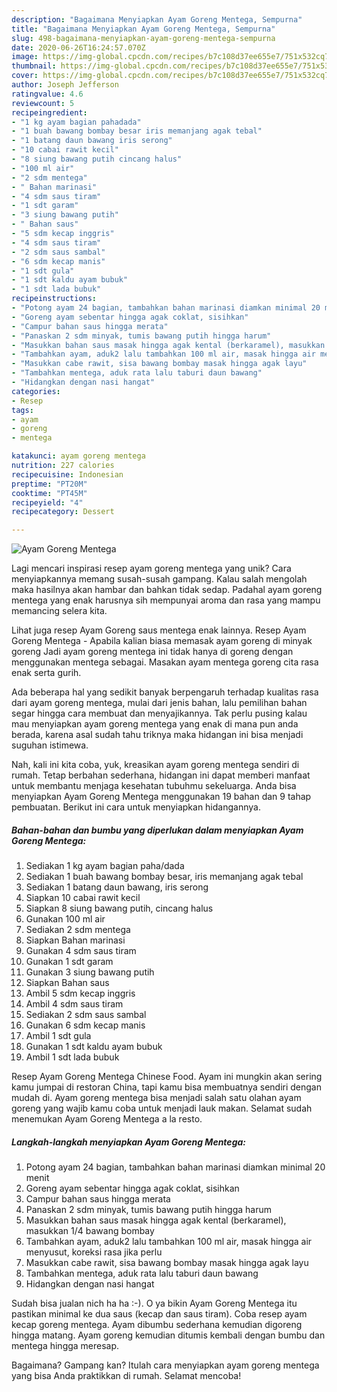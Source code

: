```yaml
---
description: "Bagaimana Menyiapkan Ayam Goreng Mentega, Sempurna"
title: "Bagaimana Menyiapkan Ayam Goreng Mentega, Sempurna"
slug: 498-bagaimana-menyiapkan-ayam-goreng-mentega-sempurna
date: 2020-06-26T16:24:57.070Z
image: https://img-global.cpcdn.com/recipes/b7c108d37ee655e7/751x532cq70/ayam-goreng-mentega-foto-resep-utama.jpg
thumbnail: https://img-global.cpcdn.com/recipes/b7c108d37ee655e7/751x532cq70/ayam-goreng-mentega-foto-resep-utama.jpg
cover: https://img-global.cpcdn.com/recipes/b7c108d37ee655e7/751x532cq70/ayam-goreng-mentega-foto-resep-utama.jpg
author: Joseph Jefferson
ratingvalue: 4.6
reviewcount: 5
recipeingredient:
- "1 kg ayam bagian pahadada"
- "1 buah bawang bombay besar iris memanjang agak tebal"
- "1 batang daun bawang iris serong"
- "10 cabai rawit kecil"
- "8 siung bawang putih cincang halus"
- "100 ml air"
- "2 sdm mentega"
- " Bahan marinasi"
- "4 sdm saus tiram"
- "1 sdt garam"
- "3 siung bawang putih"
- " Bahan saus"
- "5 sdm kecap inggris"
- "4 sdm saus tiram"
- "2 sdm saus sambal"
- "6 sdm kecap manis"
- "1 sdt gula"
- "1 sdt kaldu ayam bubuk"
- "1 sdt lada bubuk"
recipeinstructions:
- "Potong ayam 24 bagian, tambahkan bahan marinasi diamkan minimal 20 menit"
- "Goreng ayam sebentar hingga agak coklat, sisihkan"
- "Campur bahan saus hingga merata"
- "Panaskan 2 sdm minyak, tumis bawang putih hingga harum"
- "Masukkan bahan saus masak hingga agak kental (berkaramel), masukkan 1/4 bawang bombay"
- "Tambahkan ayam, aduk2 lalu tambahkan 100 ml air, masak hingga air menyusut, koreksi rasa jika perlu"
- "Masukkan cabe rawit, sisa bawang bombay masak hingga agak layu"
- "Tambahkan mentega, aduk rata lalu taburi daun bawang"
- "Hidangkan dengan nasi hangat"
categories:
- Resep
tags:
- ayam
- goreng
- mentega

katakunci: ayam goreng mentega 
nutrition: 227 calories
recipecuisine: Indonesian
preptime: "PT20M"
cooktime: "PT45M"
recipeyield: "4"
recipecategory: Dessert

---
```



![Ayam Goreng Mentega](https://img-global.cpcdn.com/recipes/b7c108d37ee655e7/751x532cq70/ayam-goreng-mentega-foto-resep-utama.jpg)

Lagi mencari inspirasi resep ayam goreng mentega yang unik? Cara menyiapkannya memang susah-susah gampang. Kalau salah mengolah maka hasilnya akan hambar dan bahkan tidak sedap. Padahal ayam goreng mentega yang enak harusnya sih mempunyai aroma dan rasa yang mampu memancing selera kita.

Lihat juga resep Ayam Goreng saus mentega enak lainnya. Resep Ayam Goreng Mentega - Apabila kalian biasa memasak ayam goreng di minyak goreng Jadi ayam goreng mentega ini tidak hanya di goreng dengan menggunakan mentega sebagai. Masakan ayam mentega goreng cita rasa enak serta gurih.

Ada beberapa hal yang sedikit banyak berpengaruh terhadap kualitas rasa dari ayam goreng mentega, mulai dari jenis bahan, lalu pemilihan bahan segar hingga cara membuat dan menyajikannya. Tak perlu pusing kalau mau menyiapkan ayam goreng mentega yang enak di mana pun anda berada, karena asal sudah tahu triknya maka hidangan ini bisa menjadi suguhan istimewa.


Nah, kali ini kita coba, yuk, kreasikan ayam goreng mentega sendiri di rumah. Tetap berbahan sederhana, hidangan ini dapat memberi manfaat untuk membantu menjaga kesehatan tubuhmu sekeluarga. Anda bisa menyiapkan Ayam Goreng Mentega menggunakan 19 bahan dan 9 tahap pembuatan. Berikut ini cara untuk menyiapkan hidangannya.

<!--inarticleads1-->

##### Bahan-bahan dan bumbu yang diperlukan dalam menyiapkan Ayam Goreng Mentega:

1. Sediakan 1 kg ayam bagian paha/dada
1. Sediakan 1 buah bawang bombay besar, iris memanjang agak tebal
1. Sediakan 1 batang daun bawang, iris serong
1. Siapkan 10 cabai rawit kecil
1. Siapkan 8 siung bawang putih, cincang halus
1. Gunakan 100 ml air
1. Sediakan 2 sdm mentega
1. Siapkan  Bahan marinasi
1. Gunakan 4 sdm saus tiram
1. Gunakan 1 sdt garam
1. Gunakan 3 siung bawang putih
1. Siapkan  Bahan saus
1. Ambil 5 sdm kecap inggris
1. Ambil 4 sdm saus tiram
1. Sediakan 2 sdm saus sambal
1. Gunakan 6 sdm kecap manis
1. Ambil 1 sdt gula
1. Gunakan 1 sdt kaldu ayam bubuk
1. Ambil 1 sdt lada bubuk


Resep Ayam Goreng Mentega Chinese Food. Ayam ini mungkin akan sering kamu jumpai di restoran China, tapi kamu bisa membuatnya sendiri dengan mudah di. Ayam goreng mentega bisa menjadi salah satu olahan ayam goreng yang wajib kamu coba untuk menjadi lauk makan. Selamat sudah menemukan Ayam Goreng Mentega a la resto. 

<!--inarticleads2-->

##### Langkah-langkah menyiapkan Ayam Goreng Mentega:

1. Potong ayam 24 bagian, tambahkan bahan marinasi diamkan minimal 20 menit
1. Goreng ayam sebentar hingga agak coklat, sisihkan
1. Campur bahan saus hingga merata
1. Panaskan 2 sdm minyak, tumis bawang putih hingga harum
1. Masukkan bahan saus masak hingga agak kental (berkaramel), masukkan 1/4 bawang bombay
1. Tambahkan ayam, aduk2 lalu tambahkan 100 ml air, masak hingga air menyusut, koreksi rasa jika perlu
1. Masukkan cabe rawit, sisa bawang bombay masak hingga agak layu
1. Tambahkan mentega, aduk rata lalu taburi daun bawang
1. Hidangkan dengan nasi hangat


Sudah bisa jualan nich ha ha :-). O ya bikin Ayam Goreng Mentega itu pastikan minimal ke dua saus (kecap dan saus tiram). Coba resep ayam kecap goreng mentega. Ayam dibumbu sederhana kemudian digoreng hingga matang. Ayam goreng kemudian ditumis kembali dengan bumbu dan mentega hingga meresap. 

Bagaimana? Gampang kan? Itulah cara menyiapkan ayam goreng mentega yang bisa Anda praktikkan di rumah. Selamat mencoba!
